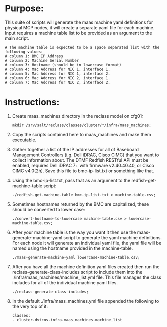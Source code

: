 # Purpose:

This suite of scripts will generate the maas machine yaml definitions for physical MCP nodes,
it will create a separate yaml file for each machine. Input requires a machine table list to be
provided as an argument to the main script.

```
# The machine table is expected to be a space separated list with the following values:
# column 1: BMC IP Address
# column 2: Machine Serial Number
# column 3: Hostname (should be in lowercase format)
# column 4: Mac Address for NIC 1, interface 1.
# column 5: Mac Address for NIC 1, interface 2.
# column 6: Mac Address for NIC 2, interface 1.
# column 7: Mac Address for NIC 2, interface 2.
```

#  Instructions:

1. Create maas_machines directory in the reclass model on cfg01:

   ```
   mkdir /srv/salt/reclass/classes/cluster/*/infra/maas_machines;
   ```

2. Copy the scripts contained here to maas_machines and make them executable.

3. Gather together a list of the IP addresses for all of Baseboard Management Controllers (i.g. Dell iDRAC, Cisco CIMC) that you want to collect information about. The DTMF Redfish RESTful API must be enabled, requires Dell iDRAC 7+ with firmware v2.40.40.40, or Cisco CIMC v4.0(2h). Save this file to bmc-ip-list.txt or something like that.

4. Using the bmc-ip-list.txt, pass that as an argument to the redfish-get-machine-table script:

   ```
   ./redfish-get-machine-table bmc-ip-list.txt > machine-table.csv;
   ```

5. Sometimes hostnames returned by the BMC are capitalized, these should be converted to lower case:

   ```
   ./convert-hostname-to-lowercase machine-table.csv > lowercase-machine-table.csv;
   ```

6. After your machine table is the way you want it then use the maas-generate-machine-yaml script to generate the yaml machine definitions. For each node it will generate an individual yaml file, the yaml file will be named using the hostname provided in the machine-table.

   ```
   ./maas-generate-machine-yaml lowercase-machine-table.csv;
   ```

7. After you have all the machine definition yaml files created then run the reclass-generate-class-includes script to include them into the ./infra/maas_machines/machine_list.yml file. This file manages the class includes for all of the individual machine yaml files.

   ```
   ./reclass-generate-class-includes;
   ```

9. In the default ./infra/maas_machines.yml file appended the following to the very top of it:

   ```
   classes:
   - cluster.dvtcos.infra.maas_machines.machine_list
   ```

  

